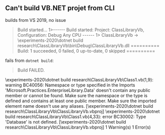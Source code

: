 ## Can't build VB.NET projet from CLI

builds from VS 2019, no issue

>Build started...
1>------ Build started: Project: ClassLibraryVb, Configuration: Debug Any CPU ------
1>  ClassLibraryVb -> \experiments-2020\dotnet build research\ClassLibraryVb\bin\Debug\ClassLibraryVb.dll
========== Build: 1 succeeded, 0 failed, 0 up-to-date, 0 skipped ==========

fails from `dotnet build`:

>Build FAILED.

\experiments-2020\dotnet build research\ClassLibraryVb\Class1.vb(1,9): warning BC40056: Namespace or type specified in the Imports 'Microsoft.Practices.EnterpriseLibrary.Data' doesn't contain any public member or cannot be found. Make sure the namespace or the type is defined and contains at least one public member. Make sure the imported element name doesn't use any aliases. [\experiments-2020\dotnet build research\ClassLibraryVb\ClassLibraryVb.vbproj]
\experiments-2020\dotnet build research\ClassLibraryVb\Class1.vb(4,33): error BC30002: Type 'Database' is not defined. [\experiments-2020\dotnet build research\ClassLibraryVb\ClassLibraryVb.vbproj]
    1 Warning(s)
    1 Error(s)